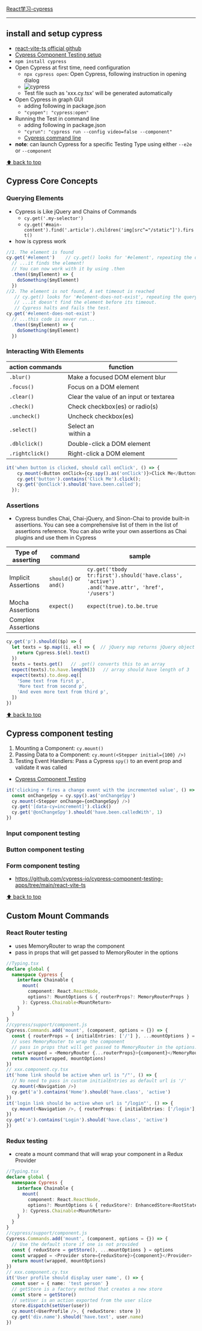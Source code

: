 [React学习-cypress](#top)

-----------------------------------------------------------

## install and setup cypress

- [react-vite-ts official github](https://github.com/cypress-io/cypress-component-testing-apps/tree/main/react-vite-ts)
- [Cypress Component Testing setup](https://docs.cypress.io/guides/component-testing/getting-started)
- `npm install cypress`
- Open Cypress at first time, need configuration
  - `npx cypress open`: Open Cypress, following instruction in opening dialog
  - ![cypress](cypress.png)
  - Test file such as 'xxx.cy.tsx' will be generated automatically
- Open Cypress in graph GUI
  - adding following in package.json
  - `"cyopen": "cypress:open"`
- Running the Test in command line
  - adding following in package.json
  - `"cyrun": "cypress run --config video=false --component"`
  - [Cypress command line](https://docs.cypress.io/guides/guides/command-line)
- **note**: can launch Cypress for a specific Testing Type using either `--e2e` or `--component`

[⬆ back to top](#top)

## Cypress Core Concepts

### Querying Elements

- Cypress is Like jQuery and Chains of Commands
  - `cy.get('.my-selector')`
  - `cy.get('#main-content').find('.article').children('img[src^="/static"]').first()`
- how is cypress work

```javascript
//1. The element is found
cy.get('#element')    // cy.get() looks for '#element', repeating the query until...
  // ...it finds the element!
  // You can now work with it by using .then
  .then(($myElement) => {
    doSomething($myElement)
  })
//2. The element is not found, A set timeout is reached
   // cy.get() looks for '#element-does-not-exist', repeating the query until...
   // ...it doesn't find the element before its timeout.
   // Cypress halts and fails the test.
cy.get('#element-does-not-exist')    
  // ...this code is never run...
  .then(($myElement) => {
    doSomething($myElement)
  })
```

### Interacting With Elements

|action commands|function|
|---|---|
|`.blur()`|Make a focused DOM element blur|
|`.focus()`  |Focus on a DOM element|
|`.clear()`|Clear the value of an input or textarea|
|`.check()` |Check checkbox(es) or radio(s)|
|`.uncheck()` |Uncheck checkbox(es)|
|`.select()` |Select an <option> within a <select>|
|`.dblclick()` |Double-click a DOM element|
|`.rightclick()` |Right-click a DOM element|

```javascript
it('when button is clicked, should call onClick', () => {
    cy.mount(<Button onClick={cy.spy().as('onClick')}>Click Me</Button>);
    cy.get('button').contains('Click Me').click();
    cy.get('@onClick').should('have.been.called');
  });
```

### Assertions

- Cypress bundles Chai, Chai-jQuery, and Sinon-Chai to provide built-in assertions. You can see a comprehensive list of them in the list of assertions reference. You can also write your own assertions as Chai plugins and use them in Cypress

|Type of asserting|command|sample|
|---|---|---|
|Implicit Assertions|`should(`) or `and()`|`cy.get('tbody tr:first').should('have.class', 'active')`<br>`.and('have.attr', 'href', '/users')`|
|Mocha Assertions|`expect()`|`expect(true).to.be.true`|
|Complex Assertions|||

```typescript
cy.get('p').should(($p) => {
  let texts = $p.map((i, el) => {  // jQuery map returns jQuery object
    return Cypress.$(el).text()
  }) 
  texts = texts.get()   // .get() converts this to an array
  expect(texts).to.have.length(3)   // array should have length of 3
  expect(texts).to.deep.eq([
    'Some text from first p',
    'More text from second p',
    'And even more text from third p',
  ])
})
```

[⬆ back to top](#top)

## Cypress component testing

1. Mounting a Component:   `cy.mount()`
2. Passing Data to a Component: `cy.mount(<Stepper initial={100} />)`
3. Testing Event Handlers: Pass a Cypress `spy()` to an event prop and validate it was called
- [Cypress Component Testing](https://docs.cypress.io/guides/component-testing/getting-started#Your-First-Component-Test)


```javascript
it('clicking + fires a change event with the incremented value', () => {
  const onChangeSpy = cy.spy().as('onChangeSpy')
  cy.mount(<Stepper onChange={onChangeSpy} />)
  cy.get('[data-cy=increment]').click()
  cy.get('@onChangeSpy').should('have.been.calledWith', 1)
})
```

### Input component testing
### Button component testing
### Form component testing

- https://github.com/cypress-io/cypress-component-testing-apps/tree/main/react-vite-ts

[⬆ back to top](#top)

## Custom Mount Commands

### React Router testing

- uses MemoryRouter to wrap the component
- pass in props that will get passed to MemoryRouter in the options

```typescript 
//Typing.tsx
declare global {
  namespace Cypress {
    interface Chainable {
      mount(
        component: React.ReactNode,
        options?: MountOptions & { routerProps?: MemoryRouterProps }
      ): Cypress.Chainable<MountReturn>
    }
  }
}
//cypress/support/component.js
Cypress.Commands.add('mount', (component, options = {}) => {
  const { routerProps = { initialEntries: ['/'] }, ...mountOptions } = options
  // uses MemoryRouter to wrap the component
  // pass in props that will get passed to MemoryRouter in the options.
  const wrapped = <MemoryRouter {...routerProps}>{component}</MemoryRouter>
  return mount(wrapped, mountOptions)
})
// xxx.component.cy.tsx
it('home link should be active when url is "/"', () => {
  // No need to pass in custom initialEntries as default url is '/'
  cy.mount(<Navigation />)
  cy.get('a').contains('Home').should('have.class', 'active')
})
it('login link should be active when url is "/login"', () => {
  cy.mount(<Navigation />, { routerProps: { initialEntries: ['/login'], },
})
cy.get('a').contains('Login').should('have.class', 'active')
})
```

### Redux testing

- create a mount command that will wrap your component in a Redux Provider

```typescript 
//Typing.tsx
declare global {
  namespace Cypress {
    interface Chainable {
      mount(
        component: React.ReactNode,
        options?: MountOptions & { reduxStore?: EnhancedStore<RootState> }
      ): Cypress.Chainable<MountReturn>
    }
  }
}
//cypress/support/component.js
Cypress.Commands.add('mount', (component, options = {}) => {
  // Use the default store if one is not provided
  const { reduxStore = getStore(), ...mountOptions } = options
  const wrapped = <Provider store={reduxStore}>{component}</Provider>
  return mount(wrapped, mountOptions)
})
// xxx.component.cy.tsx
it('User profile should display user name', () => {
  const user = { name: 'test person' }
  // getStore is a factory method that creates a new store
  const store = getStore()
  // setUser is an action exported from the user slice
  store.dispatch(setUser(user))
  cy.mount(<UserProfile />, { reduxStore: store })
  cy.get('div.name').should('have.text', user.name)
})
```
